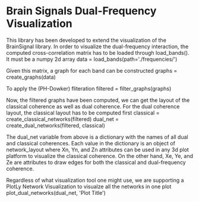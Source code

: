 # Brain Signals Dual-Frequency Visualization 
This library has been developed to extend the visualization
of the BrainSignal library.
In order to visualize the dual-frequency interaction, the computed
cross-correlation matrix has to be loaded through load_bands(). It
must be a numpy 2d array
data = load_bands(path='./frequencies/')

Given this matrix, a graph for each band can be constructed
graphs = create_graphs(data)

To apply the (PH-Dowker) fliteration
filtered = filter_graphs(graphs)

Now, the filtered graphs have been computed, we can get the layout
of the classical coherence as well as dual coherence. For the dual coherence
layout, the classical layout has to be computed first
classical = create_classical_networks(filtered)
dual_net = create_dual_networks(filtered, classical)

The dual_net variable from above is a dictionary with the names 
of all dual and classical coherences. Each value in the dictionary 
is an object of network_layout where Xn, Yn, and Zn attributes can be 
used in any 3d plot platform to visualize the classical coherence.
On the other hand, Xe, Ye, and Ze are attributes to draw edges for both
the classical and dual-frequency coherence.

Regardless of what visualization tool one might use, we are supporting
a PlotLy Network Visualization to visualze all the networks in one plot
plot_dual_networks(dual_net, 'Plot Title')
